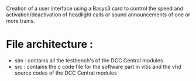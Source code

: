 Creation of a user interface using a Basys3 card to control the speed and activation/deactivation of headlight calls or sound
announcements of one or more trains. 

# File architecture :

* sim : contains all the testbench's of the DCC Central modules
* src  :
    contains the c code file for the software part in vitis and the vhd source codes of the DCC Central modules
